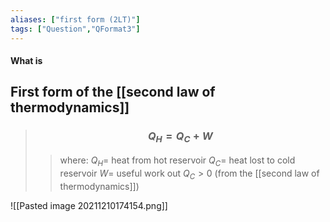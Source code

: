 ```yaml
---
aliases: ["first form (2LT)"]
tags: ["Question","QFormat3"]
---
```


#### What is
## First form of the [[second law of thermodynamics]]

> ### $$ Q_H = Q_C + W $$ 
>> where:
>> $Q_H=$ heat from hot reservoir
>> $Q_C=$ heat lost to cold reservoir
>> $W=$ useful work out
>> $Q_C>0$ (from the [[second law of thermodynamics]])

![[Pasted image 20211210174154.png]]